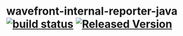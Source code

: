 # wavefront-internal-reporter-java [![build status][ci-img]][ci] [![Released Version][maven-img]][maven]

[ci-img]: https://travis-ci.com/wavefrontHQ/wavefront-internal-reporter-java.svg?branch=master
[ci]: https://travis-ci.com/wavefrontHQ/wavefront-internal-reporter-java
[maven-img]: https://img.shields.io/maven-central/v/com.wavefront/wavefront-internal-reporter-java.svg?maxAge=2592000
[maven]: http://search.maven.org/#search%7Cga%7C1%7Cwavefront-internal-reporter-java
